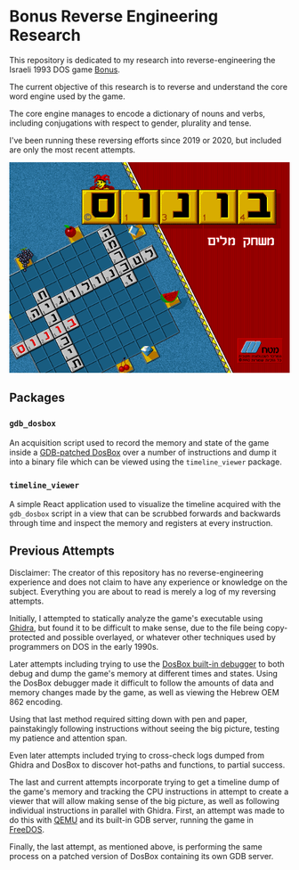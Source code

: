 # Bonus Reverse Engineering Research

This repository is dedicated to my research into reverse-engineering the Israeli 1993 DOS game [Bonus](https://www.mobygames.com/game/dos/bonus).

The current objective of this research is to reverse and understand the core word engine used by the game. 

The core engine manages to encode a dictionary of nouns and verbs, including conjugations with respect to gender, plurality and tense.

I've been running these reversing efforts since 2019 or 2020, but included are only the most recent attempts.

![](.github/screenshot.png)

## Packages

### `gdb_dosbox`

An acquisition script used to record the memory and state of the game inside a [GDB-patched DosBox](https://www.vogons.org/viewtopic.php?t=30538) 
over a number of instructions and dump it into a binary file which can be viewed using the `timeline_viewer` package.

### `timeline_viewer`

A simple React application used to visualize the timeline acquired with the `gdb_dosbox` script in a view that can be scrubbed
forwards and backwards through time and inspect the memory and registers at every instruction.

## Previous Attempts

Disclaimer: The creator of this repository has no reverse-engineering experience and does not claim to have any experience 
or knowledge on the subject. Everything you are about to read is merely a log of my reversing attempts.

Initially, I attempted to statically analyze the game's executable using [Ghidra](https://github.com/NationalSecurityAgency/ghidra),
but found it to be difficult to make sense, due to the file being copy-protected and possible overlayed, or whatever other
techniques used by programmers on DOS in the early 1990s.

Later attempts including trying to use the [DosBox built-in debugger](https://www.vogons.org/viewtopic.php?t=3944) to both debug
and dump the game's memory at different times and states. 
Using the DosBox debugger made it difficult to follow the amounts of data and memory changes made by the game, as well as viewing the Hebrew OEM 862 encoding.

Using that last method required sitting down with pen and paper, painstakingly following instructions without seeing the big picture, 
testing my patience and attention span.

Even later attempts included trying to cross-check logs dumped from Ghidra and DosBox to discover hot-paths and functions, to partial success.

The last and current attempts incorporate trying to get a timeline dump of the game's memory and tracking the CPU instructions 
in attempt to create a viewer that will allow making sense of the big picture, as well as following individual instructions in parallel with Ghidra.
First, an attempt was made to do this with [QEMU](https://www.qemu.org/) and its built-in GDB server, running the game in [FreeDOS](https://www.freedos.org/).

Finally, the last attempt, as mentioned above, is performing the same process on a patched version of DosBox containing its own GDB server.